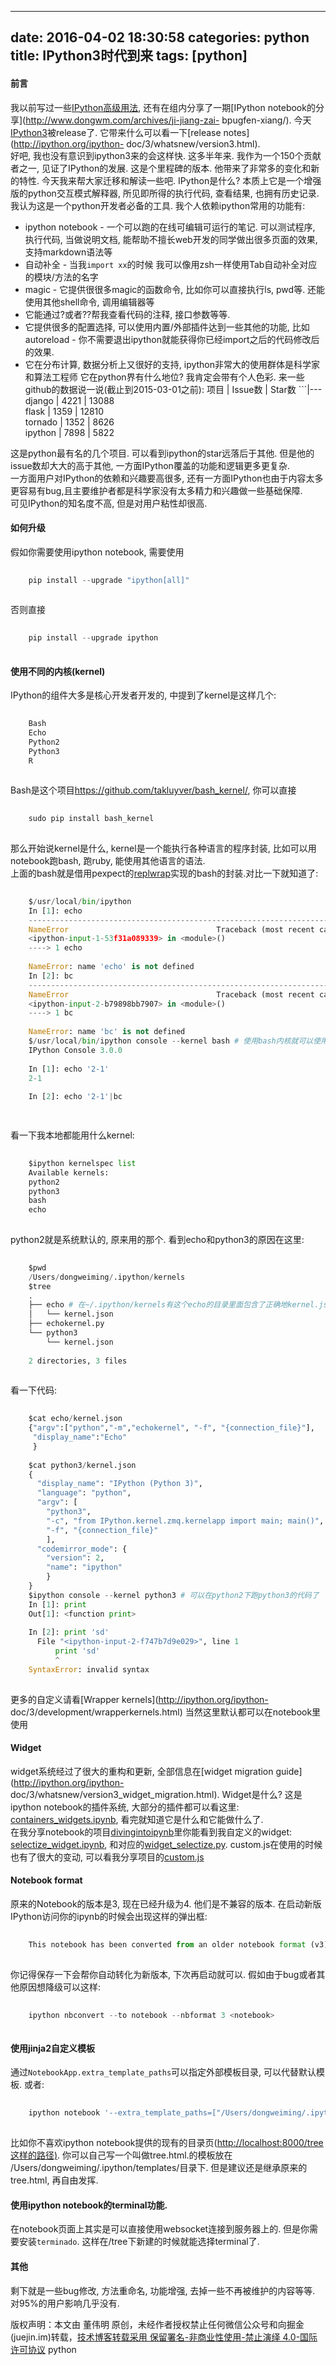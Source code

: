 
---
date: 2016-04-02 18:30:58
categories: python
title: IPython3时代到来
tags: [python]
---
#### 前言
我以前写过一些[IPython高级用法](http://www.dongwm.com/blog/categories/ipython/),
还有在组内分享了一期[IPython notebook的分享](http://www.dongwm.com/archives/ji-jiang-zai-
bpugfen-xiang/). 今天[IPython3](https://github.com/ipython/ipython)被release了.
它带来什么可以看一下[release notes](http://ipython.org/ipython-
doc/3/whatsnew/version3.html).  
好吧, 我也没有意识到ipython3来的会这样快. 这多半年来. 我作为一个150个贡献者之一, 见证了IPython的发展. 这是个里程碑的版本.
他带来了非常多的变化和新的特性. 今天我来帮大家迁移和解读一些吧.
IPython是什么? 本质上它是一个增强版的python交互模式解释器, 所见即所得的执行代码, 查看结果, 也拥有历史记录.
我认为这是一个python开发者必备的工具. 我个人依赖ipython常用的功能有:
  * ipython notebook - 一个可以跑的在线可编辑可运行的笔记. 可以测试程序, 执行代码, 当做说明文档, 能帮助不擅长web开发的同学做出很多页面的效果, 支持markdown语法等
  * 自动补全 - 当我`import xx`的时候 我可以像用zsh一样使用Tab自动补全对应的模块/方法的名字
  * magic - 它提供很很多magic的函数命令, 比如你可以直接执行ls, pwd等. 还能使用其他shell命令, 调用编辑器等
  * 它能通过?或者??帮我查看代码的注释, 接口参数等等.
  * 它提供很多的配置选择, 可以使用内置/外部插件达到一些其他的功能, 比如autoreload - 你不需要退出ipython就能获得你已经import之后的代码修改后的效果.
  * 它在分布计算, 数据分析上又很好的支持, ipython非常大的使用群体是科学家和算法工程师
它在python界有什么地位? 我肯定会带有个人色彩. 来一些github的数据说一说(截止到2015-03-01之前):
项目 | Issue数 | Star数  ```|---  
django | 4221 | 13088  
flask | 1359 | 12810  
tornado | 1352 | 8626  
ipython | 7898 | 5822  
  
这是python最有名的几个项目. 可以看到ipython的star远落后于其他. 但是他的issue数却大大的高于其他,
一方面IPython覆盖的功能和逻辑更多更复杂.  
一方面用户对IPython的依赖和兴趣要高很多,
还有一方面IPython也由于内容太多更容易有bug,且主要维护者都是科学家没有太多精力和兴趣做一些基础保障.  
可见IPython的知名度不高, 但是对用户粘性却很高.
#### 如何升级
假如你需要使用ipython notebook, 需要使用

``` python    
    
    pip install --upgrade "ipython[all]"  
      
```
  
否则直接

``` python    
    
    pip install --upgrade ipython  
      
```
  
#### 使用不同的内核(kernel)
IPython的组件大多是核心开发者开发的, 中提到了kernel是这样几个:

``` python    
    
    Bash  
    Echo  
    Python2  
    Python3  
    R  
      
```
  
Bash是这个项目<https://github.com/takluyver/bash_kernel/>, 你可以直接

``` python    
    
    sudo pip install bash_kernel  
      
```
  
那么开始说kernel是什么, kernel是一个能执行各种语言的程序封装, 比如可以用notebook跑bash, 跑ruby, 能使用其他语言的语法.  
上面的bash就是借用pexpect的[replwrap](http://pexpect.readthedocs.org/en/latest/api/replwrap.html)实现的bash的封装.对比一下就知道了:

``` python    
    
    $/usr/local/bin/ipython  
    In [1]: echo  
    ---------------------------------------------------------------------------  
    NameError                                 Traceback (most recent call last)  
    <ipython-input-1-53f31a089339> in <module>()  
    ----> 1 echo  
      
    NameError: name 'echo' is not defined  
    In [2]: bc  
    ---------------------------------------------------------------------------  
    NameError                                 Traceback (most recent call last)  
    <ipython-input-2-b79898bb7907> in <module>()  
    ----> 1 bc  
      
    NameError: name 'bc' is not defined  
    $/usr/local/bin/ipython console --kernel bash # 使用bash内核就可以使用这些bash下命令了  
    IPython Console 3.0.0  
      
    In [1]: echo '2-1'  
    2-1  
      
    In [2]: echo '2-1'|bc  

      
```
  
看一下我本地都能用什么kernel:

``` python    
    
    $ipython kernelspec list  
    Available kernels:  
    python2  
    python3  
    bash  
    echo  
      
```
  
python2就是系统默认的, 原来用的那个. 看到echo和python3的原因在这里:

``` python    
    
    $pwd  
    /Users/dongweiming/.ipython/kernels  
    $tree  
    .  
    ├── echo # 在~/.ipython/kernels有这个echo的目录里面包含了正确地kernel.json就会出现对应的kernel  
    │   └── kernel.json  
    ├── echokernel.py  
    └── python3  
        └── kernel.json  
      
    2 directories, 3 files  
      
```
  
看一下代码:

``` python    
    
    $cat echo/kernel.json  
    {"argv":["python","-m","echokernel", "-f", "{connection_file}"],  
     "display_name":"Echo"  
     }  
      
    $cat python3/kernel.json  
    {  
      "display_name": "IPython (Python 3)",  
      "language": "python",  
      "argv": [  
        "python3",  
        "-c", "from IPython.kernel.zmq.kernelapp import main; main()",  
        "-f", "{connection_file}"  
        ],  
      "codemirror_mode": {  
        "version": 2,  
        "name": "ipython"  
        }  
    }  
    $ipython console --kernel python3 # 可以在python2下跑python3的代码了  
    In [1]: print  
    Out[1]: <function print>  
      
    In [2]: print 'sd'  
      File "<ipython-input-2-f747b7d9e029>", line 1  
          print 'sd'  
          ^  
    SyntaxError: invalid syntax  
      
```
  
更多的自定义请看[Wrapper kernels](http://ipython.org/ipython-
doc/3/development/wrapperkernels.html)
当然这里默认都可以在notebook里使用
#### Widget
widget系统经过了很大的重构和更新, 全部信息在[widget migration guide](http://ipython.org/ipython-
doc/3/whatsnew/version3_widget_migration.html).
Widget是什么? 这是ipython notebook的插件系统, 大部分的插件都可以看这里:
[containers_widgets.ipynb](http://nbviewer.ipython.org/github/dongweiming/divingintoipynb/blob/master/double11/containers_widgets.ipynb),
看完就知道它是什么和它能做什么了.  
在我分享notebook的项目[divingintoipynb](https://github.com/dongweiming/divingintoipynb)里你能看到我自定义的widget:  
[selectize_widget.ipynb](https://github.com/dongweiming/divingintoipynb/blob/master/double11/selectize_widget.ipynb),
和对应的[widget_selectize.py](https://github.com/dongweiming/divingintoipynb/blob/master/double11/widget_selectize.py).
custom.js在使用的时候也有了很大的变动,
可以看我分享项目的[custom.js](https://github.com/dongweiming/divingintoipynb/blob/master/profile_double11/static/custom/custom.js)
#### Notebook format
原来的Notebook的版本是3, 现在已经升级为4. 他们是不兼容的版本. 在启动新版IPython访问你的ipynb的时候会出现这样的弹出框:

``` python    
    
    This notebook has been converted from an older notebook format (v3) to the current notebook format (v4). The next time you save this notebook, the current notebook format will be used. Older versions of IPython may not be able to read the new format. To preserve the original version, close the notebook without saving it.  
      
```
  
你记得保存一下会帮你自动转化为新版本, 下次再启动就可以. 假如由于bug或者其他原因想降级可以这样:

``` python    
    
    ipython nbconvert --to notebook --nbformat 3 <notebook>  
      
```
  
#### 使用jinja2自定义模板
通过`NotebookApp.extra_template_paths`可以指定外部模板目录, 可以代替默认模板. 或者:

``` python    
    
    ipython notebook '--extra_template_paths=["/Users/dongweiming/.ipython/templates/"]'  
      
```
  
比如你不喜欢ipython notebook提供的现有的目录页(<http://localhost:8000/tree这样的路径)>.
你可以自己写一个叫做tree.html.的模板放在  
/Users/dongweiming/.ipython/templates/目录下. 但是建议还是继承原来的tree.html, 再自由发挥.
#### 使用ipython notebook的terminal功能.
在notebook页面上其实是可以直接使用websocket连接到服务器上的. 但是你需要安装`terminado`.
这样在/tree下新建的时候就能选择terminal了.
#### 其他
剩下就是一些bug修改, 方法重命名, 功能增强, 去掉一些不再被维护的内容等等. 对95%的用户影响几乎没有.

版权声明：本文由 董伟明 原创，未经作者授权禁止任何微信公众号和向掘金(juejin.im)转载，[技术博客转载采用 保留署名-非商业性使用-禁止演绎 4.0-国际许可协议](https://creativecommons.org/licenses/by-nc-nd/4.0/deed.zh)
python
